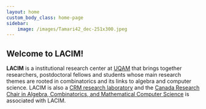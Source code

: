 ```yaml
---
layout: home
custom_body_class: home-page
sidebar:
    image: /images/Tamari42_dec-251x300.jpeg
---
```


## Welcome to LACIM!

**LACIM** is a institutional research center at [UQAM](http://www.uqam.ca)
that brings together researchers, postdoctoral fellows and students whose main
research themes are rooted in combinatorics and its links to algebra and
computer science.
LACIM is also a [CRM research laboratory](https://www.crmath.ca) and the
[Canada Research Chair in Algebra, Combinatorics, and Mathematical Computer Science](https://recherche.uqam.ca/unites_de_recherche/chaire-de-recherche-du-canada-en-algebre-combinatoire-et-informatique-mathematique/)
is associated with LACIM.
